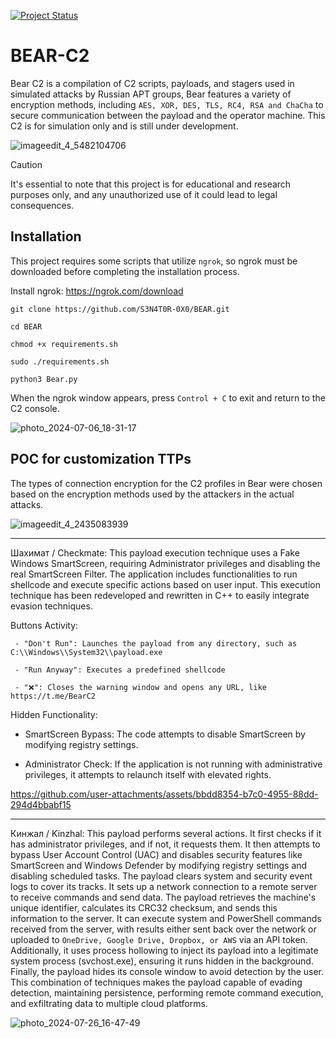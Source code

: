 
[![Project Status](https://img.shields.io/badge/status-BETA-yellow?style=flat-square)]()

# BEAR-C2
Bear C2 is a compilation of C2 scripts, payloads, and stagers used in simulated attacks by Russian APT groups,
Bear features a variety of encryption methods, including `AES, XOR, DES, TLS, RC4, RSA and ChaCha` to secure communication between the payload and the operator machine.
This C2 is for simulation only and is still under development.

![imageedit_4_5482104706](https://github.com/S3N4T0R-0X0/Bear/assets/121706460/a43fdb26-c4d6-4b3e-b494-baed4c4b137d)

> [!CAUTION]
> It's essential to note that this project is for educational and research purposes only, and any unauthorized use of it could lead to legal consequences.

## Installation

This project requires some scripts that utilize `ngrok`, so ngrok must be downloaded before completing the installation process.

Install ngrok: https://ngrok.com/download

```
git clone https://github.com/S3N4T0R-0X0/BEAR.git

cd BEAR

chmod +x requirements.sh

sudo ./requirements.sh

python3 Bear.py
```
When the ngrok window appears, press `Control + C` to exit and return to the C2 console.

![photo_2024-07-06_18-31-17](https://github.com/S3N4T0R-0X0/BEAR/assets/121706460/c552fcb6-3440-44e5-81d2-f49dafbcbc42)


## POC for customization TTPs

The types of connection encryption for the C2 profiles in Bear were chosen based on the encryption methods used by the attackers in the actual attacks.

![imageedit_4_2435083939](https://github.com/user-attachments/assets/431acb18-d97e-4c1a-94cc-cba98ab49b01)

________________________________________________________________________________________________________

Шахимат / Checkmate: This payload execution technique uses a Fake Windows SmartScreen, requiring Administrator privileges and disabling the real SmartScreen Filter. The application includes functionalities to run shellcode and execute specific actions based on user input. This execution technique has been redeveloped and rewritten in C++ to easily integrate evasion techniques.

Buttons Activity:

     - "Don't Run": Launches the payload from any directory, such as C:\\Windows\\System32\\payload.exe

     - "Run Anyway": Executes a predefined shellcode

     - "❌️": Closes the warning window and opens any URL, like https://t.me/BearC2

Hidden Functionality:

- SmartScreen Bypass: The code attempts to disable SmartScreen by modifying registry settings.

- Administrator Check: If the application is not running with administrative privileges, it attempts to relaunch itself with elevated rights.




https://github.com/user-attachments/assets/bbdd8354-b7c0-4955-88dd-294d4bbabf15


________________________________________________________________________________________________________


Кинжал / Kinzhal: This payload performs several actions. It first checks if it has administrator privileges, and if not, it requests them. It then attempts to bypass User Account Control (UAC) and disables security features like SmartScreen and Windows Defender by modifying registry settings and disabling scheduled tasks. The payload clears system and security event logs to cover its tracks. It sets up a network connection to a remote server to receive commands and send data. The payload retrieves the machine's unique identifier, calculates its CRC32 checksum, and sends this information to the server. It can execute system and PowerShell commands received from the server, with results either sent back over the network or uploaded to `OneDrive, Google Drive, Dropbox, or AWS` via an API token. Additionally, it uses process hollowing to inject its payload into a legitimate system process (svchost.exe), ensuring it runs hidden in the background. Finally, the payload hides its console window to avoid detection by the user. This combination of techniques makes the payload capable of evading detection, maintaining persistence, performing remote command execution, and exfiltrating data to multiple cloud platforms.


![photo_2024-07-26_16-47-49](https://github.com/user-attachments/assets/68e1b851-bc6e-4faa-a1c7-d712106de9d4)



